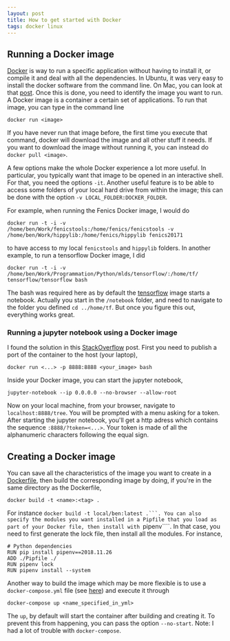 ```yaml
---
layout: post
title: How to get started with Docker
tags: docker linux
---
```


## Running a Docker image

[Docker](https://www.docker.com/) 
is way to run a specific application without having to install it, or
compile it and deal with all the dependencies.
In Ubuntu, it was very easy to install the docker software from the command
line. On Mac, you can look at that [post](/2018/12/04/setupMac).
Once this is done, you need to identify the image you want to run. A Docker image
is a container a certain set of applications. To run that image, you can type in
the command line
```
docker run <image>
```
If you have never run that image before, the first time you execute that
command, docker will download the image and all other stuff it needs. If you
want to download the image without running it, you can instead do 
```docker pull <image>```.

A few options make the whole Docker experience a lot more useful. In
particular, you typically want that image to be opened in an interactive shell.
For that, you need the options ```-it```. Another useful feature is to be able
to access some folders of your local hard drive from within the image; this can
be done with the option ```-v LOCAL_FOLDER:DOCKER_FOLDER```.

For example, when running the Fenics Docker image, I would do
```
docker run -t -i -v /home/ben/Work/fenicstools:/home/fenics/fenicstools -v /home/ben/Work/hippylib:/home/fenics/hippylib fenics20171
```
to have access to my local ```fenicstools``` and ```hippylib``` folders.
In another example, to run a tensorflow Docker image, I did
```
docker run -t -i -v
/home/ben/Work/Programmation/Python/mlds/tensorflow/:/home/tf/
tensorflow/tensorflow bash
```
The bash was required here as by default the
[tensorflow](https://www.tensorflow.org/install/docker) image starts a notebook.
Actually you start in the ```/notebook``` folder, and need to navigate to the
folder you defined ```cd ../home/tf```. But once you figure this out, everything
works great.

### Running a jupyter notebook using a Docker image

I found the solution in this [StackOverflow](https://stackoverflow.com/questions/38830610/access-jupyter-notebook-running-on-docker-container) post. First you need to publish a port of the container to the host (your laptop),
```
docker run <...> -p 8888:8888 <your_image> bash
```
Inside your Docker image, you can start the jupyter notebook,
```
jupyter-notebook --ip 0.0.0.0 --no-browser --allow-root
```
Now on your local machine, from your browser, navigate to ```localhost:8888/tree```. 
You will be prompted with a menu asking for a token. After starting the jupyter notebook, 
you'll get a http adress which contains the sequence ```:8888/?token=<...>```. 
Your token is made of all the alphanumeric characters following the equal sign.


## Creating a Docker image
You can save all the characteristics of the image you want to create in a [Dockerfile](https://docs.docker.com/engine/reference/builder/), then build the corresponding image by doing, if you're in the same directory as the Dockerfile,
```
docker build -t <name>:<tag> .
```
For instance ````docker build -t local/ben:latest .```.
You can also specify the modules you want installed in a Pipfile that you load as part of your Docker file, then install with ````pipenv````. In that case, you need to first generate the lock file, then install all the modules. For instance,
```
# Python dependencies
RUN pip install pipenv==2018.11.26
ADD ./Pipfile ./
RUN pipenv lock
RUN pipenv install --system
```

Another way to build the image which may be more flexible is to use a ```docker-compose.yml``` file 
(see [here](https://docs.docker.com/compose/overview/)) and execute it through
```
docker-compose up <name_specified_in_yml>
```
The ```up```, by default will start the container after building and creating it. To prevent this from happening, you can pass the option ```--no-start```.
Note: I had a lot of trouble with ````docker-compose````.
